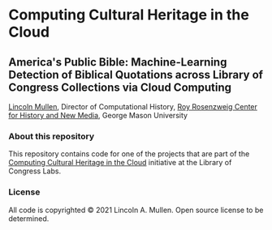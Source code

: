 # Computing Cultural Heritage in the Cloud

## America's Public Bible: Machine-Learning Detection of Biblical Quotations across Library of Congress Collections via Cloud Computing

[Lincoln Mullen](https://lincolnmullen.com), Director of Computational History, [Roy Rosenzweig Center for History and New Media](https://rrchnm.org), George Mason University

### About this repository

This repository contains code for one of the projects that are part of the [Computing Cultural Heritage in the Cloud](https://labs.loc.gov/work/experiments/cchc/) initiative at the Library of Congress Labs.


### License

All code is copyrighted &copy; 2021 Lincoln A. Mullen. Open source license to be determined.

